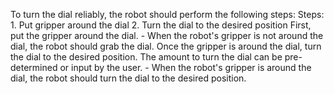 To turn the dial reliably, the robot should perform the following steps:
    Steps:  1. Put gripper around the dial  2. Turn the dial to the desired position
    First, put the gripper around the dial.
    - When the robot's gripper is not around the dial, the robot should grab the dial.
    Once the gripper is around the dial, turn the dial to the desired position. The amount to turn the dial can be pre-determined or input by the user.
    - When the robot's gripper is around the dial, the robot should turn the dial to the desired position.